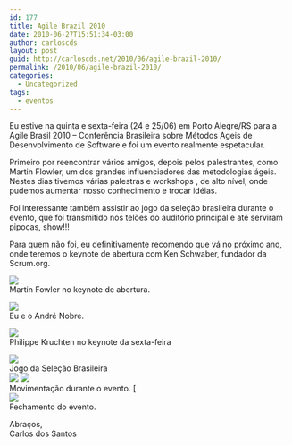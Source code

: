```yaml
---
id: 177
title: Agile Brazil 2010
date: 2010-06-27T15:51:34-03:00
author: carloscds
layout: post
guid: http://carloscds.net/2010/06/agile-brazil-2010/
permalink: /2010/06/agile-brazil-2010/
categories:
  - Uncategorized
tags:
  - eventos
---
```

Eu estive na quinta e sexta-feira (24 e 25/06) em Porto Alegre/RS para a Agile Brasil 2010 – Conferência Brasileira sobre Métodos Ageis de Desenvolvimento de Software e foi um evento realmente espetacular.

Primeiro por reencontrar vários amigos, depois pelos palestrantes, como Martin Flowler, um dos grandes influenciadores das metodologias ágeis. Nestes dias tivemos várias palestras e workshops , de alto nível, onde pudemos aumentar nosso conhecimento e trocar idéias.

Foi interessante também assistir ao jogo da seleção brasileira durante o evento, que foi transmitido nos telões do auditório principal e até serviram pipocas, show!!!

Para quem não foi, eu definitivamente recomendo que vá no próximo ano, onde teremos o keynote de abertura com Ken Schwaber, fundador da Scrum.org.

![]( wp-content/uploads/2010/06/foto1.jpg)  
Martin Fowler no keynote de abertura.

![]( wp-content/uploads/2010/06/foto2.jpg)  
Eu e o André Nobre.

![]( wp-content/uploads/2010/06/foto3.jpg)  
Philippe Kruchten no keynote da sexta-feira

![]( wp-content/uploads/2010/06/foto4.jpg)  
Jogo da Seleção Brasileira  
![]( wp-content/uploads/2010/06/foto5.jpg)
![]( wp-content/uploads/2010/06/foto6.jpg)  
Movimentação durante o evento.      [  
![]( wp-content/uploads/2010/06/foto7.jpg)  
Fechamento do evento.

Abraços,  
Carlos dos Santos